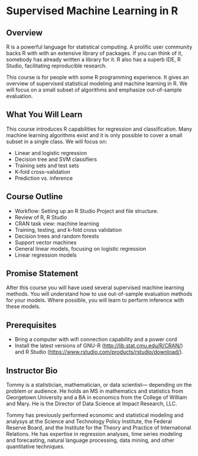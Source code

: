 
# Supervised Machine Learning in R

## Overview 
R is a powerful language for statistical computing. A prolific user community backs R with with an extensive library of packages. If you can think of it, somebody has already written a library for it. R also has a superb IDE, R Studio, facilitating reproducible research. 

This course is for people with some R programming experience. It gives an overview of supervised statistical modeling and machine learning in R. We will focus on a small subset of algorithms and emphasize out-of-sample evaluation.

## What You Will Learn 
This course introduces R capabilities for regression and classification. Many machine learning algorithms exist and it is only possible to cover a small subset in a single class. We will focus on:
* Linear and logistic regression
* Decision tree and SVM classifiers
* Training sets and test sets
* K-fold cross-validation
* Prediction vs. inference


## Course Outline 
* Workflow: Setting up an R Studio Project and file structure.
* Review of R, R Studio
* CRAN task view: machine learning
* Training, testing, and k-fold cross validation
* Decision trees and random forests
* Support vector machines
* General linear models, focusing on logistic regression
* Linear regression models


## Promise Statement 
After this course you will have used several supervised machine learning methods. You will understand how to use out-of-sample evaluation methods for your models. Where possible, you will learn to perform inference with these models.

## Prerequisites 
* Bring a computer with wifi connection capability and a power cord
* Install the latest versions of GNU-R (http://lib.stat.cmu.edu/R/CRAN/) and R Studio (https://www.rstudio.com/products/rstudio/download/).


## Instructor Bio 
Tommy is a statistician, mathematician, or data scientist&mdash; depending on the problem or
 audience. He holds an MS in mathematics and statistics from Georgetown University and a BA in economics from the College of William and Mary. He is the Director of Data Science at Impact Research, LLC. 

Tommy has previously performed economic and statistical modeling and analysys at the Science and Technology Policy Institute, the Federal Reserve Board, and the Institute for the Theory and Practice of International Relations. He has expertise in regression analyses, time series modeling and forecasting, natural language processing, data mining, and other quantitative techniques. 
